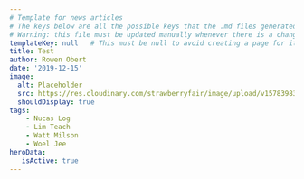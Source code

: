 ```yaml
---
# Template for news articles
# The keys below are all the possible keys that the .md files generated by the cms can have
# Warning: this file must be updated manually whenever there is a change to the cms widgets for the collection
templateKey: null   # This must be null to avoid creating a page for it
title: Test
author: Rowen Obert
date: '2019-12-15'
image:
  alt: Placeholder
  src: https://res.cloudinary.com/strawberryfair/image/upload/v1578398367/Image%20Scrapbook/banner-carrying_m0ufmy.jpg
  shouldDisplay: true
tags: 
    - Nucas Log
    - Lim Teach
    - Watt Milson
    - Woel Jee
heroData:
   isActive: true
---
```


